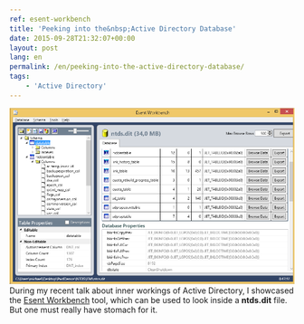 ```yaml
---
ref: esent-workbench
title: 'Peeking into the&nbsp;Active Directory Database'
date: 2015-09-28T21:32:07+00:00
layout: post
lang: en
permalink: /en/peeking-into-the-active-directory-database/
tags:
    - 'Active Directory'
---
```


![Esent Workbench](../../assets/images/workbench.png) During my recent talk about inner workings of&nbsp;Active Directory, I&nbsp;showcased the [Esent Workbench](https://bitbucket.org/gfkeogh/esentworkbench/wiki/Home#markdown-header-esent-workbench) tool, which&nbsp;can be used to&nbsp;look inside a&nbsp;**ntds.dit** file. But&nbsp;one must really have stomach for&nbsp;it.